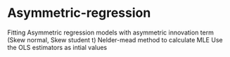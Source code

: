 # Asymmetric-regression
Fitting Asymmetric regression models with asymmetric innovation term (Skew normal, Skew student t)
Nelder-mead method to calculate MLE
Use the OLS estimators as intial values


